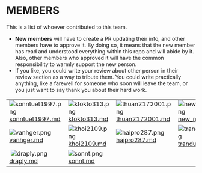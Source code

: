 # MEMBERS

This is a list of whoever contributed to this team.

- **New members** will
  have to create a PR updating their info, and other members have to
  approve it. By doing so, it means that the new member has read and
  understood everything within this repo and will abide by it. Also, other
  members who approved it will have the common responsibility to warmly
  support the new person.
- If you like, you could write your review about other person in their review section as a way to tribute them. You
  could write practically anything, like a farewell for someone who soon will leave the team, or you just want to say
  thank you about their hard work.

|  |  |  |  |
| :--- | :--- | :--- | :--- |
| ![sonntuet1997.png](https://avatars.githubusercontent.com/u/33181397) [sonntuet1997.md](sonntuet1997.md) | ![ktokto313.png](https://avatars.githubusercontent.com/u/57142191) [ktokto313.md](ktokto313.md) | ![thuan2172001.png](https://avatars.githubusercontent.com/u/62707901) [thuan2172001.md](thuan2172001.md) | ![new_member.png](images/new_member.png) [new_member.md](new_member.md) |
| ![vanhger.png](https://avatars.githubusercontent.com/u/71112028) [vanhger.md](vanhger.md) | ![khoi2109.png](https://avatars.githubusercontent.com/u/48615950) [khoi2109.md](khoi2109.md) | ![haipro287.png](https://avatars.githubusercontent.com/u/17197951) [haipro287.md](haipro287.md) | ![tranduy1dol.png](https://avatars.githubusercontent.com/u/124806253) [tranduy1dol.md](tranduy1dol.md) |
|  ![draply.png](https://avatars.githubusercontent.com/u/74479681) [draply.md](draply.md) |  ![sonnt.png](https://avatars.githubusercontent.com/u/69808662?v=4) [sonnt.md](thanhsondeptrai243.md) |  |  |